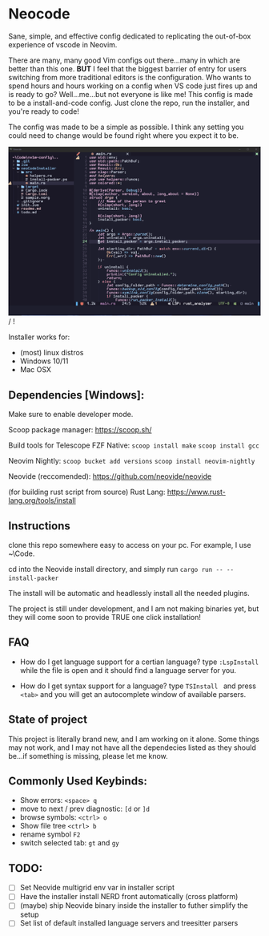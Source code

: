 # Neocode
  Sane, simple, and effective config dedicated to replicating the out-of-box experience of vscode in Neovim.

There are many, many good Vim configs out there...many in which are better than this one. **BUT** I feel that the biggest barrier of entry for users switching from more traditional editors is the configuration. Who wants to spend hours and hours working on a config when VS code just fires up and is ready to go? Well...me...but not everyone is like me! This config is made to be a install-and-code config. Just clone the repo, run the installer, and you're ready to code!

The config was made to be a simple as possible. I think any setting you could need to change would be found right where you expect it to be.

![show-off](showoff.gif) / ! [](showoff.gif)

Installer works for:
  - (most) linux distros
  - Windows 10/11
  - Mac OSX

## Dependencies [Windows]:
Make sure to enable developer mode.

Scoop package manager:
https://scoop.sh/

Build tools for Telescope FZF Native:
`scoop install make`
`scoop install gcc`

Neovim Nightly:
`scoop bucket add versions`
`scoop install neovim-nightly`

Neovide (reccomended):
https://github.com/neovide/neovide

(for building rust script from source)
Rust Lang:
https://www.rust-lang.org/tools/install

## Instructions
clone this repo somewhere easy to access on your pc. For example, I use ~\Code.

cd into the Neovide install directory, and simply run `cargo run -- --install-packer`

The install will be automatic and headlessly install all the needed plugins.

The project is still under development, and I am not making binaries yet, but they will come soon to provide TRUE one click installation!

## FAQ

- How do I get language support for a certian language?
type `:LspInstall` while the file is open and it should find a language server for you.

- How do I get syntax support for a language?
type `TSInstall ` and press `<tab>` and you will get an autocomplete window of available parsers.

## State of project
This project is literally brand new, and I am working on it alone. Some things may not work, and I may not have all the dependecies listed as they should be...if something is missing, please let me know.
## Commonly Used Keybinds:
- Show errors: `<space> q`
- move to next / prev diagnostic: `[d` or `]d`
- browse symbols: `<ctrl> o`
- Show file tree `<ctrl> b`
- rename symbol `F2`
- switch selected tab: `gt` and `gy`

## TODO:
- [ ] Set Neovide multigrid env var in installer script
- [ ] Have the installer install NERD front automatically (cross platform)
- [ ] (maybe) ship Neovide binary inside the installer to futher simplify the setup
- [ ] Set list of default installed language servers and treesitter parsers
